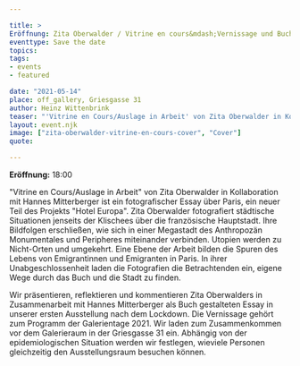```yaml
---

title: >
Eröffnung: Zita Oberwalder / Vitrine en cours&mdash;Vernissage und Buchpräsentation
eventtype: Save the date
topics:
tags:
- events
- featured

date: "2021-05-14"
place: off_gallery, Griesgasse 31
author: Heinz Wittenbrink
teaser: "'Vitrine en Cours/Auslage in Arbeit' von Zita Oberwalder in Kollaboration mit Hannes Mitterberger ist ein fotografischer Essay über Paris, ein neuer Teil des Projekts 'Hotel Europa'. Wir präsentieren ihn im Rahmem der Galerientage 2021."
layout: event.njk
image: ["zita-oberwalder-vitrine-en-cours-cover", "Cover"]
quote:

---
```


**Eröffnung:** 18:00


"Vitrine en Cours/Auslage in Arbeit" von Zita Oberwalder in Kollaboration mit Hannes Mitterberger ist ein fotografischer Essay über Paris, ein neuer Teil des Projekts "Hotel Europa". Zita Oberwalder fotografiert städtische Situationen jenseits der Klischees über die französische Hauptstadt. Ihre Bildfolgen erschließen, wie sich in einer Megastadt des Anthropozän Monumentales und Peripheres miteinander verbinden. Utopien werden zu Nicht-Orten und umgekehrt. Eine Ebene der Arbeit bilden die Spuren des Lebens von Emigrantinnen und Emigranten in Paris. In ihrer Unabgeschlossenheit laden die Fotografien die Betrachtenden ein, eigene Wege durch das Buch und die Stadt zu finden.

Wir präsentieren, reflektieren und kommentieren Zita Oberwalders in Zusammenarbeit mit Hannes Mitterberger als Buch gestalteten Essay in unserer ersten Ausstellung nach dem Lockdown. Die Vernissage gehört zum Programm der Galerientage 2021. Wir laden zum Zusammenkommen vor dem Galerieraum in der Griesgasse 31 ein. Abhängig von der epidemiologischen Situation werden wir festlegen, wieviele Personen gleichzeitig den Ausstellungsraum besuchen können.


<script type="application/ld+json">
{
  "@context": "https://schema.org",
  "@type": "Event",
  "name": "Eröffnung: Zita Oberwalder / Vitrine en Cours",
  "startDate": "2021-05-14T18:00",
  "endDate": "2021-05-14T20:00",
  "eventStatus": "https://schema.org/EventScheduled",
  "eventAttendanceMode": "https://schema.org/OfflineEventAttendanceMode",
  "image": "https://offgallery.at/assets/pics/zita-oberwalder-vitrine-en-cours-cover_720px.jpg",
  "description": "Vitrine en Cours/Auslage in Arbeit von Zita Oberwalder in Kollaboration mit Hannes Mitterberger ist ein fotografischer Essay über Paris, ein neuer Teil des Projekts Hotel Europa. Wir präsentieren ihn im Rahmem der Galerientage 2021.",
  "location": {		
    "@type": "Place",
    "name": "off_gallery Graz",
    "address": {
      "@type": "PostalAddress",
      "streetAddress": "Griesgasse 31",
      "addressLocality": "Graz",
      "postalCode": "8020",
      "addressCountry": "AT"
    }
  }
}
</script>
